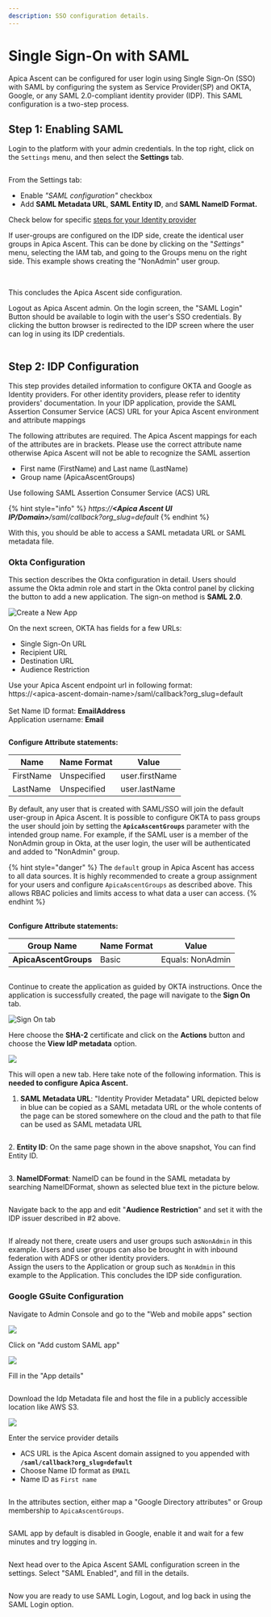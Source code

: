 ```yaml
---
description: SSO configuration details.
---
```


# Single Sign-On with SAML

Apica Ascent can be configured for user login using Single Sign-On (SSO) with SAML by configuring the system as Service Provider(SP) and OKTA, Google, or any SAML 2.0-compliant identity provider (IDP). This SAML configuration is a two-step process.

## Step 1: Enabling SAML

Login to the platform with your admin credentials. In the top right, click on the `Settings` menu, and then select the **Settings** tab.&#x20;

<figure><img src="../.gitbook/assets/Screenshot 2025-08-27 at 3.50.46 PM.png" alt=""><figcaption></figcaption></figure>

From the Settings tab:

* Enable _"SAML configuration"_ checkbox
* Add **SAML Metadata URL**, **SAML Entity ID**, and **SAML NameID Format.**

Check below for specific [steps for your Identity provider](single-sign-on-configuration.md#idp-configuration)

If user-groups are configured on the IDP side, create the identical user groups in Apica Ascent. This can be done by clicking on the "_Settings"_ menu, selecting the IAM tab, and going to the Groups menu on the right side. This example shows creating the "NonAdmin" user group.

<figure><img src="../.gitbook/assets/Screenshot 2025-08-27 at 4.05.18 PM.png" alt=""><figcaption></figcaption></figure>

\
This concludes the Apica Ascent side configuration.

Logout as Apica Ascent admin. On the login screen, the "SAML Login" Button should be available to login with the user's SSO credentials. By clicking the button browser is redirected to the IDP screen where the user can log in using its IDP credentials.

<figure><img src="../.gitbook/assets/Screenshot 2025-08-27 at 4.11.48 PM.png" alt=""><figcaption></figcaption></figure>

## Step 2: IDP Configuration

This step provides detailed information to configure OKTA and Google as Identity providers. For other identity providers, please refer to identity providers' documentation. In your IDP application, provide the SAML Assertion Consumer Service (ACS) URL for your Apica Ascent environment and attribute mappings

The following attributes are required. The Apica Ascent mappings for each of the attributes are in brackets. Please use the correct attribute name otherwise Apica Ascent will not be able to recognize the SAML assertion

* First name (FirstName) and Last name (LastName)
* Group name (ApicaAscentGroups)

Use following SAML Assertion Consumer Service (ACS) URL

{% hint style="info" %}
_https://**\<Apica Ascent UI IP/Domain>**/saml/callback?org\_slug=default_
{% endhint %}

With this, you should be able to access a SAML metadata URL or SAML metadata file.

### Okta Configuration

This section describes the Okta configuration in detail. Users should assume the Okta admin role and start in the Okta control panel by clicking the button to add a new application. The sign-on method is **SAML 2.0**.

![Create a New App](../.gitbook/assets/saml-4.png)

On the next screen, OKTA has fields for a few URLs:

* Single Sign-On URL
* Recipient URL
* Destination URL
* Audience Restriction

Use your Apica Ascent endpoint url in following format:\
https://\<apica-ascent-domain-name>/saml/callback?org\_slug=default\
\
Set Name ID format: **EmailAddress**\
Application username: **Email**

<figure><img src="../.gitbook/assets/image (583).png" alt=""><figcaption></figcaption></figure>

**Configure Attribute statements:**

| **Name**  | **Name Format** | **Value**      |
| --------- | --------------- | -------------- |
| FirstName | Unspecified     | user.firstName |
| LastName  | Unspecified     | user.lastName  |

By default, any user that is created with SAML/SSO will join the default user-group in Apica Ascent. It is possible to configure OKTA to pass groups the user should join by setting the **`ApicaAscentGroups`** parameter with the intended group name. For example, if the SAML user is a member of the NonAdmin group in Okta, at the user login, the user will be authenticated and added to "NonAdmin" group.

{% hint style="danger" %}
The `default` group in Apica Ascent has access to all data sources. It is highly recommended to create a group assignment for your users and configure `ApicaAscentGroups` as described above. This allows RBAC policies and limits access to what data a user can access.
{% endhint %}

\
**Configure Attribute statements:**

| **Group Name**        | **Name Format** | **Value**        |
| --------------------- | --------------- | ---------------- |
| **ApicaAscentGroups** | Basic           | Equals: NonAdmin |

<figure><img src="../.gitbook/assets/image (584).png" alt=""><figcaption></figcaption></figure>

Continue to create the application as guided by OKTA instructions. Once the application is successfully created, the page will navigate to the **Sign On** tab.

![Sign On tab](../.gitbook/assets/saml-7.png)

Here choose the **SHA-2** certificate and click on the **Actions** button and choose the **View IdP metadata** option.

![](../.gitbook/assets/saml-8.png)

This will open a new tab. Here take note of the following information. This is **needed to configure Apica Ascent.**

1. **SAML Metadata URL**: "Identity Provider Metadata" URL depicted below in blue can be copied as a SAML metadata URL or the whole contents of the page can be stored somewhere on the cloud and the path to that file can be used as SAML metadata URL

<figure><img src="../.gitbook/assets/image (585).png" alt=""><figcaption></figcaption></figure>

2\. **Entity ID**: On the same page shown in the above snapshot, You can find Entity ID.

<figure><img src="../.gitbook/assets/image (586).png" alt=""><figcaption></figcaption></figure>

3\. **NameIDFormat**: NameID can be found in the SAML metadata by searching NameIDFormat, shown as selected blue text in the picture below.

<figure><img src="../.gitbook/assets/image (587).png" alt=""><figcaption></figcaption></figure>

Navigate back to the app and edit "**Audience Restriction**" and set it with the IDP issuer described in #2 above.

<figure><img src="../.gitbook/assets/image (588).png" alt=""><figcaption></figcaption></figure>

If already not there, create users and user groups such as`NonAdmin` in this example. Users and user groups can also be brought in with inbound federation with ADFS or other identity providers.\
Assign the users to the Application or group such as `NonAdmin` in this example to the Application. This concludes the IDP side configuration.

### Google GSuite Configuration

Navigate to Admin Console and go to the "Web and mobile apps" section

![](<../.gitbook/assets/image (101) (1).png>)

Click on "Add custom SAML app"

![](<../.gitbook/assets/image (88) (1).png>)

Fill in the "App details"

<figure><img src="../.gitbook/assets/image (589).png" alt=""><figcaption></figcaption></figure>

Download the Idp Metadata file and host the file in a publicly accessible location like AWS S3.

![](../.gitbook/assets/saml.png)

Enter the service provider details

* ACS URL is the Apica Ascent domain assigned to you appended with **`/saml/callback?org_slug=default`**
* Choose Name ID format as `EMAIL`
* Name ID as `First name`

<figure><img src="../.gitbook/assets/image (590).png" alt=""><figcaption></figcaption></figure>

In the attributes section, either map a "Google Directory attributes" or Group membership to `ApicaAscentGroups`.

<figure><img src="../.gitbook/assets/image (591).png" alt=""><figcaption></figcaption></figure>

SAML app by default is disabled in Google, enable it and wait for a few minutes and try logging in.

<figure><img src="../.gitbook/assets/image (592).png" alt=""><figcaption></figcaption></figure>

Next head over to the Apica Ascent SAML configuration screen in the settings. Select "SAML Enabled", and fill in the details.

<figure><img src="../.gitbook/assets/image (593).png" alt=""><figcaption></figcaption></figure>

Now you are ready to use SAML Login, Logout, and log back in using the SAML Login option.
